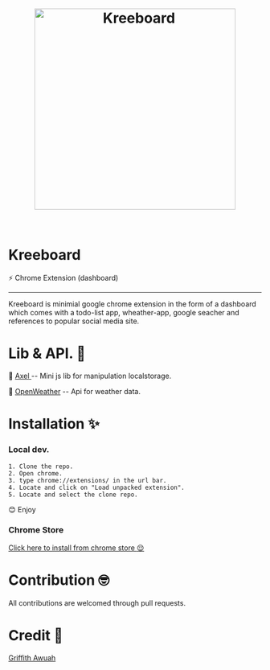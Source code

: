 <h1 align="center">
	<img width="400" src="https://cdn.rawgit.com/KreeCorp/Kreeboard/3ba7da60/assets/img/kree.png" alt="Kreeboard">
	<br>
	<br>
</h1>

# Kreeboard 
:zap: Chrome Extension (dashboard) 
<hr>
 Kreeboard is minimial google chrome extension in the form of a dashboard which comes with a todo-list app, wheather-app, google seacher and references to popular social media site.

# Lib & API. :ribbon:
:gem: <a href="https://github.com/gwuah/axel"> Axel </a> -- Mini js lib for manipulation localstorage.

:gem: <a href="https://openweathermap.org"> OpenWeather</a> -- Api for weather data.

# Installation :sparkles:
 ### Local dev.
 	1. Clone the repo.
 	2. Open chrome.
 	3. type chrome://extensions/ in the url bar.
 	4. Locate and click on "Load unpacked extension".
 	5. Locate and select the clone repo.

:blush: Enjoy

 ### Chrome Store

<a href=""> Click here to install from chrome store :relieved: </a>	 

# Contribution :nerd_face:
 
 All contributions are welcomed through pull requests. 


# Credit :pray:

<a href="https://github.com/gwuah/"> Griffith Awuah</a> 	